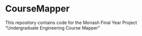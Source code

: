 # CourseMapper
This repository contains code for the Monash Final Year Project "Undergraduate Engineering Course Mapper"
